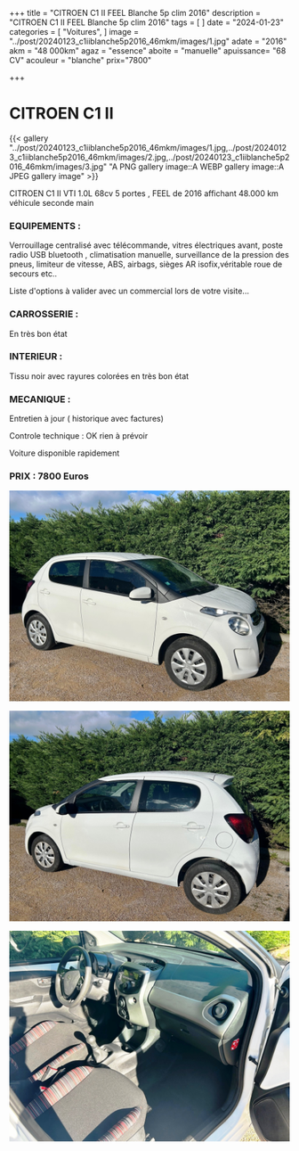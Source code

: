+++
title = "CITROEN C1 II FEEL Blanche 5p clim 2016"
description = "CITROEN C1 II FEEL Blanche 5p clim 2016"
tags = [
]
date = "2024-01-23"
categories = [
    "Voitures",
]
image = "../post/20240123_c1iiblanche5p2016_46mkm/images/1.jpg"
adate = "2016"
akm = "48 000km"
agaz = "essence"
aboite = "manuelle"
apuissance= "68 CV"
acouleur = "blanche"
prix="7800"

+++

# CITROEN C1 II

{{< gallery "../post/20240123_c1iiblanche5p2016_46mkm/images/1.jpg,../post/20240123_c1iiblanche5p2016_46mkm/images/2.jpg,../post/20240123_c1iiblanche5p2016_46mkm/images/3.jpg" "A PNG gallery image::A WEBP gallery image::A JPEG gallery image" >}}


CITROEN C1 II VTI 1.0L 68cv 5 portes , FEEL de 2016 affichant 48.000 km
véhicule seconde main

### EQUIPEMENTS :
Verrouillage centralisé avec télécommande, vitres électriques avant, poste radio USB bluetooth , climatisation manuelle, surveillance de la pression des pneus, limiteur de vitesse, ABS, airbags, sièges AR isofix,véritable roue de secours etc..


Liste d'options à valider avec un commercial lors de votre visite...


### CARROSSERIE :
En très bon état 

### INTERIEUR :
Tissu noir avec rayures colorées en très bon état

### MECANIQUE :
Entretien à jour ( historique avec factures)



Controle technique : OK
rien à prévoir


Voiture disponible rapidement


### PRIX : 7800 Euros


<!-- more -->


![](images/1.jpg)

![](images/2.jpg)

![](images/3.jpg)

